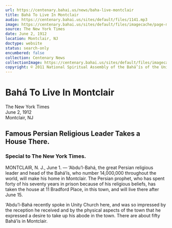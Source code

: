 ```yaml
---
url: https://centenary.bahai.us/news/baha-live-montclair
title: Bahá To Live In Montclair
audio: https://centenary.bahai.us/sites/default/files/1141.mp3
image: https://centenary.bahai.us/sites/default/files/imagecache/page-main-image/images/press_clippings/06-02-1912%2CThe%20New%20York%20Times%2CBaha%20to%20Live%20in%20Montclair%20%28pg%2011%29.png
source: The New York Times
date: June 2, 1912
location: Montclair, NJ
doctype: website
status: search-only
encumbered: false
collection: Centenary News
collectionImage: https://centenary.bahai.us/sites/default/files/imagecache/theme-image/main_image/abdulbaha-overview-small_0.jpg
copyright: © 2011 National Spiritual Assembly of the Bahá’ís of the United States
---
```



# Bahá To Live In Montclair

The New York Times  
June 2, 1912  
Montclair, NJ  



Famous Persian Religious Leader Takes a House There.
----------------------------------------------------

### Special to The New York Times.

MONTCLAIR, N. J., June 1. — ‘Abdu’l-Bahá, the great Persian religious leader and head of the Bahá’ís, who number 14,000,000 throughout the world, will make his home in Montclair. The Persian prophet, who has spent forty of his seventy years in prison because of his religious beliefs, has taken the house at 11 Bradford Place, in this town, and will live there after June 15.

‘Abdu’l-Bahá recently spoke in Unity Church here, and was so impressed by the reception he received and by the physical aspects of the town that he expressed a desire to take up his abode in the town. There are about fifty Bahá’ís in Montclair.